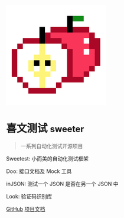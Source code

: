 ![logo](_media/logo.png)

# 喜文测试 <small>sweeter</small>

> 一系列自动化测试开源项目

Sweetest: 小而美的自动化测试框架

Doo: 接口文档及 Mock 工具

inJSON: 测试一个 JSON 是否在另一个 JSON 中

Look: 验证码识别库

[GitHub](https://github.com/tonglei100/)
[项目文档](#喜文测试)
